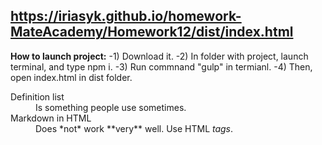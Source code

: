 https://iriasyk.github.io/homework-MateAcademy/Homework12/dist/index.html
-------------
**How to launch project:**
      -1) Download it.
      -2) In folder with project, launch terminal, and type npm i.
      -3) Run commnand "gulp" in termianl.
      -4) Then, open index.html in dist folder.
<dl>
  <dt>Definition list</dt>
  <dd>Is something people use sometimes.</dd>

  <dt>Markdown in HTML</dt>
  <dd>Does *not* work **very** well. Use HTML <em>tags</em>.</dd>
</dl>
